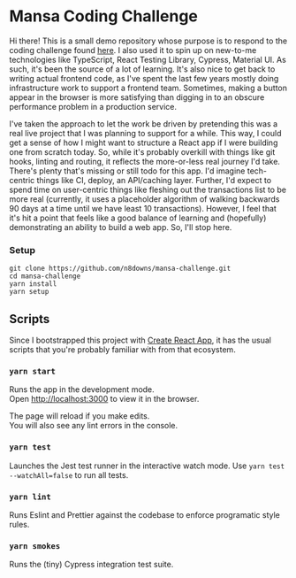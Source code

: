 # Mansa Coding Challenge

Hi there! This is a small demo repository whose purpose is to respond to the coding challenge found [here](https://github.com/MansaGroup/kanedama/tree/master/frontend). I also used it to spin up on new-to-me technologies like TypeScript, React Testing Library, Cypress, Material UI. As such, it's been the source of a lot of learning. It's also nice to get back to writing actual frontend code, as I've spent the last few years mostly doing infrastructure work to support a frontend team. Sometimes, making a button appear in the browser is more satisfying than digging in to an obscure performance problem in a production service.

I've taken the approach to let the work be driven by pretending this was a real live project that I was planning to support for a while. This way, I could get a sense of how I might want to structure a React app if I were building one from scratch today. So, while it's probably overkill with things like git hooks, linting and routing, it reflects the more-or-less real journey I'd take. There's plenty that's missing or still todo for this app. I'd imagine tech-centric things like CI, deploy, an API/caching layer. Further, I'd expect to spend time on user-centric things like fleshing out the transactions list to be more real (currently, it uses a placeholder algorithm of walking backwards 90 days at a time until we have least 10 transactions). However, I feel that it's hit a point that feels like a good balance of learning and (hopefully) demonstrating an ability to build a web app. So, I'll stop here.

### Setup

```
git clone https://github.com/n8downs/mansa-challenge.git
cd mansa-challenge
yarn install
yarn setup
```

## Scripts

Since I bootstrapped this project with [Create React App](https://github.com/facebook/create-react-app), it has the usual scripts that you're probably familiar with from that ecosystem.

### `yarn start`

Runs the app in the development mode.\
Open [http://localhost:3000](http://localhost:3000) to view it in the browser.

The page will reload if you make edits.\
You will also see any lint errors in the console.

### `yarn test`

Launches the Jest test runner in the interactive watch mode. Use `yarn test --watchAll=false` to run all tests.

### `yarn lint`

Runs Eslint and Prettier against the codebase to enforce programatic style rules.

### `yarn smokes`

Runs the (tiny) Cypress integration test suite.
